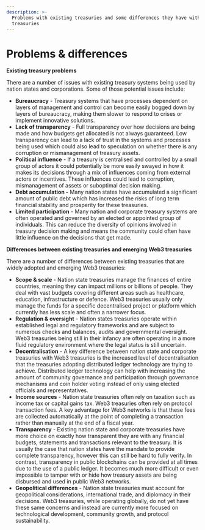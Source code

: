```yaml
---
description: >-
  Problems with existing treasuries and some differences they have with Web3
  treasuries
---
```


# Problems & differences

**Existing treasury problems**

There are a number of issues with existing treasury systems being used by nation states and corporations. Some of those potential issues include:

* **Bureaucracy** - Treasury systems that have processes dependent on layers of management and control can become easily bogged down by layers of bureaucracy, making them slower to respond to crises or implement innovative solutions.
* **Lack of transparency** - Full transparency over how decisions are being made and how budgets get allocated is not always guaranteed. Low transparency can lead to a lack of trust in the systems and processes being used which could also lead to speculation on whether there is any corruption or mismanagement of treasury assets.
* **Political influence** - If a treasury is centralised and controlled by a small group of actors it could potentially be more easily swayed in how it makes its decisions through a mix of influences coming from external actors or incentives. These influences could lead to corruption, mismanagement of assets or suboptimal decision making.
* **Debt accumulation -** Many nation states have accumulated a significant amount of public debt which has increased the risks of long term financial stability and prosperity for these treasuries.
* **Limited participation** - Many nation and corporate treasury systems are often operated and governed by an elected or appointed group of individuals. This can reduce the diversity of opinions involved in treasury decision making and means the community could often have little influence on the decisions that get made.



**Differences between existing treasuries and emerging Web3 treasuries**

There are a number of differences between existing treasuries that are widely adopted and emerging Web3 treasuries:

* **Scope & scale** - Nation state treasuries manage the finances of entire countries, meaning they can impact millions or billions of people. They deal with vast budgets covering different areas such as healthcare, education, infrastructure or defence. Web3 treasuries usually only manage the funds for a specific decentralised project or platform which currently has less scale and often a narrower focus.
* **Regulation & oversight** - Nation states treasuries operate within established legal and regulatory frameworks and are subject to numerous checks and balances, audits and governmental oversight. Web3 treasuries being still in their infancy are often operating in a more fluid regulatory environment where the legal status is still uncertain.
* **Decentralisation** - A key difference between nation state and corporate treasuries with Web3 treasuries is the increased level of decentralisation that the treasuries adopting distributed ledger technology are trying to achieve. Distributed ledger technology can help with increasing the amount of community governance and participation through governance mechanisms and coin holder voting instead of only using elected officials and representatives.
* **Income sources** - Nation state treasuries often rely on taxation such as income tax or capital gains tax. Web3 treasuries often rely on protocol transaction fees. A key advantage for Web3 networks is that these fees are collected automatically at the point of completing a transaction rather than manually at the end of a fiscal year.
* **Transparency** - Existing nation state and corporate treasuries have more choice on exactly how transparent they are with any financial budgets, statements and transactions relevant to the treasury. It is usually the case that nation states have the mandate to provide complete transparency, however this can still be hard to fully verify. In contrast, transparency in public blockchains can be provided at all times due to the use of a public ledger. It becomes much more difficult or even impossible to tamper with or hide how treasury assets are being disbursed and used in public Web3 networks.
* **Geopolitical differences** - Nation state treasuries must account for geopolitical considerations, international trade, and diplomacy in their decisions. Web3 treasuries, while operating globally, do not yet have these same concerns and instead are currently more focused on technological development, community growth, and protocol sustainability.
